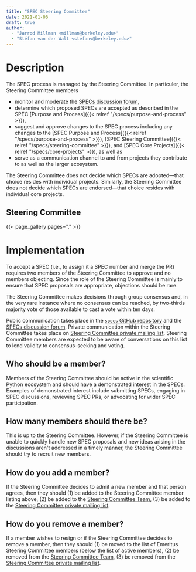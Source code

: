 ```yaml
---
title: "SPEC Steering Committee"
date: 2021-01-06
draft: true
author:
  - "Jarrod Millman <millman@berkeley.edu>"
  - "Stéfan van der Walt <stefanv@berkeley.edu>"
---
```


# Description

The SPEC process is managed by the Steering Committee.
In particuler, the Steering Committee members

- monitor and moderate the
  [SPECs discussion forum](https://discuss.scientific-python.org/c/specs/6),
- determine which proposed SPECs are accepted as described in the SPEC
  [Purpose and Process]({{< relref "/specs/purpose-and-process" >}}),
- suggest and approve changes to the SPEC process including any changes to the
  [SPEC Purpose and Process]({{< relref "/specs/purpose-and-process" >}}),
  [SPEC Steering Committee]({{< relref "/specs/steering-committee" >}}), and
  [SPEC Core Projects]({{< relref "/specs/core-projects" >}}), as well as
- serve as a communication channel to and from projects they contribute to as
  well as the larger ecosystem.

The Steering Committee does not decide which SPECs are adopted—that
choice resides with individual projects.
Similarly, the Steering Committee does not decide which SPECs are endorsed—that
choice resides with individual core projects.

## Steering Committee

{{< page_gallery pages="." >}}

# Implementation

To accept a SPEC (i.e., to assign it a SPEC number and merge the PR)
requires two members of the Steering Committee to approve and no members objecting.
Since the role of the Steering Committee is mainly to ensure that SPEC proposals are
appropriate, objections should be rare.

The Steering Committee makes decisions through group consensus and, in the very rare instance
where no consensus can be reached, by two-thirds majority vote of those
available to cast a vote within ten days.

Public communication takes place in the
[`specs` GitHub repository](https://github.com/scientific-python/specs/)
and the [SPECs discussion forum](https://discuss.scientific-python.org/c/specs/6).
Private communication within the Steering Committee takes place on
[Steering Committee private mailing list](https://groups.io/g/spec-steering-committee/).
Steering Committee members are expected to be aware of conversations on this list to lend validity
to consensus-seeking and voting.

## Who should be a member?

Members of the Steering Committee should be active in the scientific Python ecosystem and
should have a demonstrated interest in the SPECs.
Examples of demonstrated interest include submitting SPECs, engaging in SPEC
discussions, reviewing SPEC PRs, or advocating for wider SPEC participation.

## How many members should there be?

This is up to the Steering Committee.
However, if the Steering Committee is unable to quickly handle new SPEC proposals and new ideas arising
in the discussions aren't addressed in a timely manner, the Steering Committee should try to
recruit new members.

## How do you add a member?

If the Steering Committee decides to admit a new member and that person agrees,
then they should
(1) be added to the Steering Committee member listing above,
(2) be added to the
[Steering Committee Team](https://github.com/orgs/scientific-python/teams/spec-steering-committee/members),
(3) be added to the [Steering Committee private mailing list](https://groups.io/g/spec-steering-committee/members).

## How do you remove a member?

If a member wishes to resign or if the Steering Committee decides to remove a member,
then they should
(1) be moved to the list of Emeritus Steering Committee members (below the list of active members),
(2) be removed from the
[Steering Committee Team](https://github.com/orgs/scientific-python/teams/spec-steering-committee/members),
(3) be removed from the [Steering Committee private mailing list](https://groups.io/g/spec-steering-committee/members).
